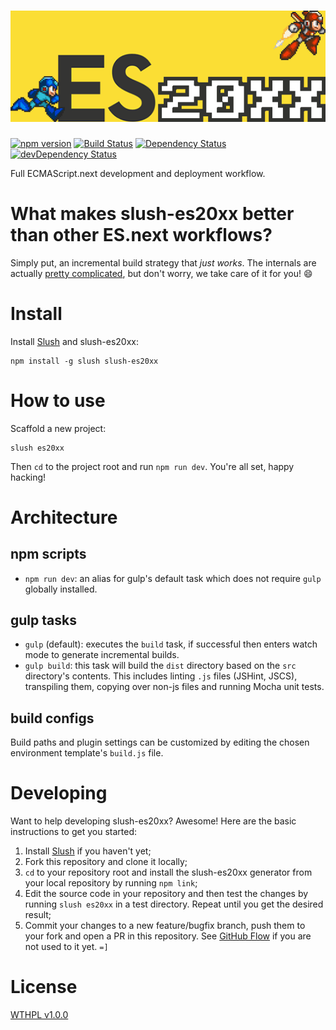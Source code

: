 # ![slush-es20xx logo](logo.png)
[![npm version](http://img.shields.io/npm/v/slush-es20xx.svg)](https://npmjs.org/package/slush-es20xx)
[![Build Status](http://img.shields.io/travis/es6rocks/slush-es20xx.svg)](https://travis-ci.org/es6rocks/slush-es20xx)
[![Dependency Status](http://img.shields.io/david/es6rocks/slush-es20xx.svg)](https://david-dm.org/es6rocks/slush-es20xx)
[![devDependency Status](http://img.shields.io/david/dev/es6rocks/slush-es20xx.svg)](https://david-dm.org/es6rocks/slush-es20xx#info=devDependencies)

Full ECMAScript.next development and deployment workflow.

# What makes slush-es20xx better than other ES.next workflows?

Simply put, an incremental build strategy that *just works*. The internals are actually [pretty complicated](https://github.com/es6rocks/slush-es20xx/issues/5#issue-52701608), but don't worry, we take care of it for you! :smile:

# Install

Install [Slush](https://slushjs.github.io/) and slush-es20xx:

```
npm install -g slush slush-es20xx
```

# How to use

Scaffold a new project:

```
slush es20xx
```

Then `cd` to the project root and run `npm run dev`. You're all set, happy hacking!

# Architecture

## npm scripts

- `npm run dev`: an alias for gulp's default task which does not require `gulp` globally installed.

## gulp tasks

- `gulp` (default): executes the `build` task, if successful then enters watch mode to generate incremental builds.
- `gulp build`: this task will build the `dist` directory based on the `src` directory's contents. This includes linting `.js` files (JSHint, JSCS), transpiling them, copying over non-js files and running Mocha unit tests.

## build configs

Build paths and plugin settings can be customized by editing the chosen environment template's `build.js` file.

# Developing

Want to help developing slush-es20xx? Awesome! Here are the basic instructions to get you started:

1. Install [Slush](https://github.com/slushjs/slush) if you haven't yet;
1. Fork this repository and clone it locally;
1. `cd` to your repository root and install the slush-es20xx generator from your local repository by running `npm link`;
1. Edit the source code in your repository and then test the changes by running `slush es20xx` in a test directory. Repeat until you get the desired result;
1. Commit your changes to a new feature/bugfix branch, push them to your fork and open a PR in this repository. See [GitHub Flow](https://guides.github.com/introduction/flow/index.html) if you are not used to it yet. `=]`

# License

[WTHPL v1.0.0](LICENSE)
